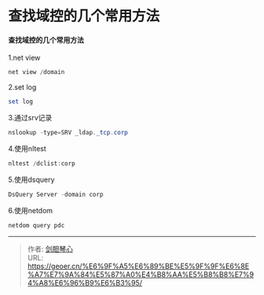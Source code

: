 # 查找域控的几个常用方法



  
#### 查找域控的几个常用方法
  
1.net view

```powershell
net view /domain
```

2.set log

```powershell
set log
```

3.通过srv记录

```powershell
nslookup -type=SRV _ldap._tcp.corp
```

4.使用nltest

```powershell
nltest /dclist:corp
```

5.使用dsquery

```powershell
DsQuery Server -domain corp
```

6.使用netdom

```powershell
netdom query pdc
```

---

> 作者: [剑胆琴心](http://geoer.cn)  
> URL: https://geoer.cn/%E6%9F%A5%E6%89%BE%E5%9F%9F%E6%8E%A7%E7%9A%84%E5%87%A0%E4%B8%AA%E5%B8%B8%E7%94%A8%E6%96%B9%E6%B3%95/  

